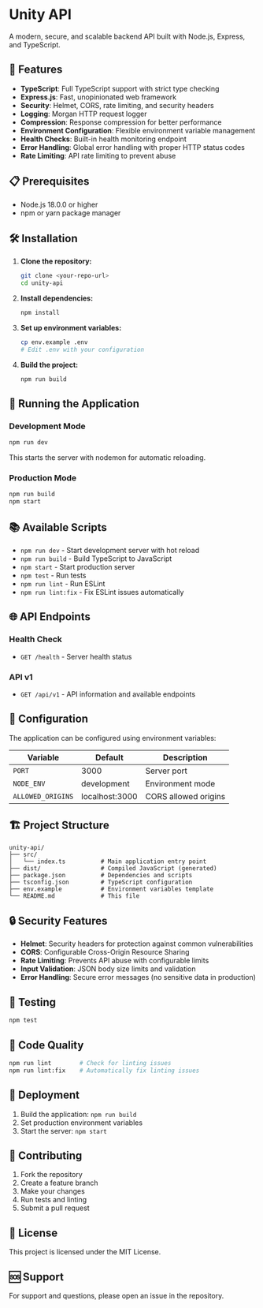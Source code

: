 # Unity API

A modern, secure, and scalable backend API built with Node.js, Express, and TypeScript.

## 🚀 Features

- **TypeScript**: Full TypeScript support with strict type checking
- **Express.js**: Fast, unopinionated web framework
- **Security**: Helmet, CORS, rate limiting, and security headers
- **Logging**: Morgan HTTP request logger
- **Compression**: Response compression for better performance
- **Environment Configuration**: Flexible environment variable management
- **Health Checks**: Built-in health monitoring endpoint
- **Error Handling**: Global error handling with proper HTTP status codes
- **Rate Limiting**: API rate limiting to prevent abuse

## 📋 Prerequisites

- Node.js 18.0.0 or higher
- npm or yarn package manager

## 🛠️ Installation

1. **Clone the repository:**
   ```bash
   git clone <your-repo-url>
   cd unity-api
   ```

2. **Install dependencies:**
   ```bash
   npm install
   ```

3. **Set up environment variables:**
   ```bash
   cp env.example .env
   # Edit .env with your configuration
   ```

4. **Build the project:**
   ```bash
   npm run build
   ```

## 🚀 Running the Application

### Development Mode
```bash
npm run dev
```
This starts the server with nodemon for automatic reloading.

### Production Mode
```bash
npm run build
npm start
```

## 📚 Available Scripts

- `npm run dev` - Start development server with hot reload
- `npm run build` - Build TypeScript to JavaScript
- `npm start` - Start production server
- `npm test` - Run tests
- `npm run lint` - Run ESLint
- `npm run lint:fix` - Fix ESLint issues automatically

## 🌐 API Endpoints

### Health Check
- `GET /health` - Server health status

### API v1
- `GET /api/v1` - API information and available endpoints

## 🔧 Configuration

The application can be configured using environment variables:

| Variable | Default | Description |
|----------|---------|-------------|
| `PORT` | 3000 | Server port |
| `NODE_ENV` | development | Environment mode |
| `ALLOWED_ORIGINS` | localhost:3000 | CORS allowed origins |

## 🏗️ Project Structure

```
unity-api/
├── src/
│   └── index.ts          # Main application entry point
├── dist/                 # Compiled JavaScript (generated)
├── package.json          # Dependencies and scripts
├── tsconfig.json         # TypeScript configuration
├── env.example           # Environment variables template
└── README.md             # This file
```

## 🔒 Security Features

- **Helmet**: Security headers for protection against common vulnerabilities
- **CORS**: Configurable Cross-Origin Resource Sharing
- **Rate Limiting**: Prevents API abuse with configurable limits
- **Input Validation**: JSON body size limits and validation
- **Error Handling**: Secure error messages (no sensitive data in production)

## 🧪 Testing

```bash
npm test
```

## 📝 Code Quality

```bash
npm run lint        # Check for linting issues
npm run lint:fix    # Automatically fix linting issues
```

## 🚀 Deployment

1. Build the application: `npm run build`
2. Set production environment variables
3. Start the server: `npm start`

## 🤝 Contributing

1. Fork the repository
2. Create a feature branch
3. Make your changes
4. Run tests and linting
5. Submit a pull request

## 📄 License

This project is licensed under the MIT License.

## 🆘 Support

For support and questions, please open an issue in the repository.
